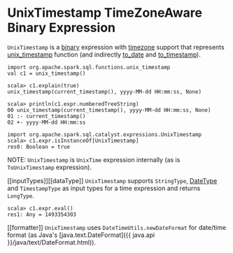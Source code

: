 # UnixTimestamp TimeZoneAware Binary Expression

`UnixTimestamp` is a [binary](Expression.md#BinaryExpression) expression with [timezone](Expression.md#TimeZoneAwareExpression) support that represents [unix_timestamp](../spark-sql-functions-datetime.md#unix_timestamp) function (and indirectly [to_date](../spark-sql-functions-datetime.md#to_date) and [to_timestamp](../spark-sql-functions-datetime.md#to_timestamp)).

```text
import org.apache.spark.sql.functions.unix_timestamp
val c1 = unix_timestamp()

scala> c1.explain(true)
unix_timestamp(current_timestamp(), yyyy-MM-dd HH:mm:ss, None)

scala> println(c1.expr.numberedTreeString)
00 unix_timestamp(current_timestamp(), yyyy-MM-dd HH:mm:ss, None)
01 :- current_timestamp()
02 +- yyyy-MM-dd HH:mm:ss

import org.apache.spark.sql.catalyst.expressions.UnixTimestamp
scala> c1.expr.isInstanceOf[UnixTimestamp]
res0: Boolean = true
```

NOTE: `UnixTimestamp` is `UnixTime` expression internally (as is `ToUnixTimestamp` expression).

[[inputTypes]][[dataType]]
`UnixTimestamp` supports `StringType`, [DateType](../DataType.md#DateType) and `TimestampType` as input types for a time expression and returns `LongType`.

```
scala> c1.expr.eval()
res1: Any = 1493354303
```

[[formatter]]
`UnixTimestamp` uses `DateTimeUtils.newDateFormat` for date/time format (as Java's [java.text.DateFormat]({{ java.api }}/java/text/DateFormat.html)).
